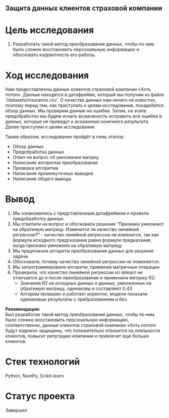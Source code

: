 
## Защита данных клиентов страховой компании

# Цель исследования
1. Разработать такой метод преобразования данных, чтобы по ним было сложно восстановить персональную информацию и обосновать корректность его работы.


# Ход исследования
Нам предоставленны данные клиентов страховой компании «Хоть потоп». Данные находятся в датафрейме, который мы получим из файла '/datasets/insurance.csv'. О качестве данных нам ничего не известно, поэтому перед тем, как приступать к целям исследования, понадобится обзор данных. Мы проверим данные на ошибки. Затем, на этапе предобработки мы будем искать возможность исправить все ошибки в данных, которые не приведут к искажению конечного результата. Далее приступим к целям исследования.<br>


Таким образом, исследование пройдёт в семь этапов:<br>

* Обзор данных <br>
* Предобработка данных <br>
* Ответ на вопрос об умножении матриц <br>
* Написание алгоритма преобразования<br>
* Проверка алгоритма <br>
* Написание промежуточных выводов <br>
* Написание общего вывода


# Вывод
1. Мы ознакомились с представленным датафреймом и провели предобработку данных.
2. Мы ответили на вопрос и обосновали решение "Признаки умножают на обратимую матрицу. Изменится ли качество линейной регрессии?" - качество линейной регрессии не изменится, так как формула исходного предсказания равна формуле предказания, когда признаки умножили на обратимую матрицу.<br>
3. Мы предложили алгоритм преобразования данных для решения задачи.<br>
4. Обосновали, почему качество линейной регрессии не поменяется.
5. Мы запрограммировали алгоритм, применив матричные операции.<br>
6. Проверили, что качество линейной регрессии из sklearn не отличается до и после преобразования и применили метрику R2:
    * Значения R2 на исходных данных и данных, умноженных на обратимую матрицу, одинаковы и составляют 0.43. 
    * Алгорим проверен и работает коректно, модели показали одинаковые результаты с пребразованием и без. <br>
      

**Рекомендации:** <br>
Был разработан такой метод преобразования данных, чтобы по ним было сложно восстановить персональную информацию, соответственно, данные клиентов страховой компании «Хоть потоп» будут надежно защищены, что положительно отразится на лояльности клиентов, повысит репутацию компании и привлечет еще больше клиентов. 


# Стек технологий
Python, NumPy, Scikit-learn

# Статус проекта
Завершен
